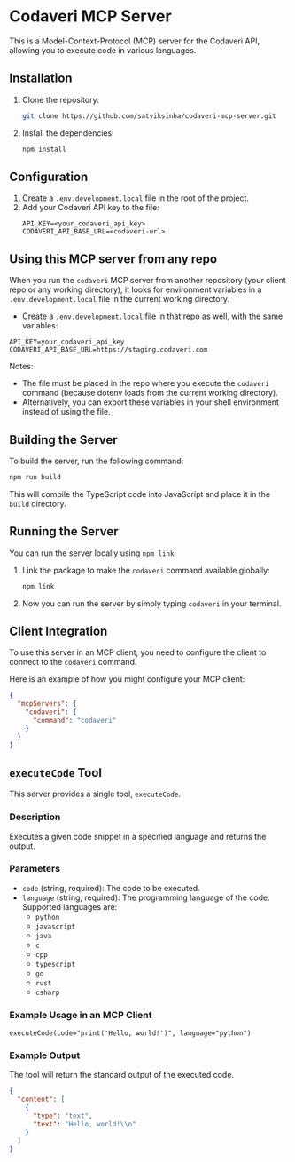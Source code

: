 # Codaveri MCP Server

This is a Model-Context-Protocol (MCP) server for the Codaveri API, allowing you to execute code in various languages.

## Installation

1.  Clone the repository:

    ```sh
    git clone https://github.com/satviksinha/codaveri-mcp-server.git
    ```

2.  Install the dependencies:
    ```sh
    npm install
    ```

## Configuration

1.  Create a `.env.development.local` file in the root of the project.
2.  Add your Codaveri API key to the file:
    ```
    API_KEY=<your_codaveri_api_key>
    CODAVERI_API_BASE_URL=<codaveri-url>
    ```

## Using this MCP server from any repo

When you run the `codaveri` MCP server from another repository (your client repo or any working directory), it looks for environment variables in a `.env.development.local` file in the current working directory.

- Create a `.env.development.local` file in that repo as well, with the same variables:

```
API_KEY=your_codaveri_api_key
CODAVERI_API_BASE_URL=https://staging.codaveri.com
```

Notes:

- The file must be placed in the repo where you execute the `codaveri` command (because dotenv loads from the current working directory).
- Alternatively, you can export these variables in your shell environment instead of using the file.

## Building the Server

To build the server, run the following command:

```sh
npm run build
```

This will compile the TypeScript code into JavaScript and place it in the `build` directory.

## Running the Server

You can run the server locally using `npm link`:

1.  Link the package to make the `codaveri` command available globally:

    ```sh
    npm link
    ```

2.  Now you can run the server by simply typing `codaveri` in your terminal.

## Client Integration

To use this server in an MCP client, you need to configure the client to connect to the `codaveri` command.

Here is an example of how you might configure your MCP client:

```json
{
  "mcpServers": {
    "codaveri": {
      "command": "codaveri"
    }
  }
}
```

## `executeCode` Tool

This server provides a single tool, `executeCode`.

### Description

Executes a given code snippet in a specified language and returns the output.

### Parameters

- `code` (string, required): The code to be executed.
- `language` (string, required): The programming language of the code. Supported languages are:
  - `python`
  - `javascript`
  - `java`
  - `c`
  - `cpp`
  - `typescript`
  - `go`
  - `rust`
  - `csharp`

### Example Usage in an MCP Client

```
executeCode(code="print('Hello, world!')", language="python")
```

### Example Output

The tool will return the standard output of the executed code.

```json
{
  "content": [
    {
      "type": "text",
      "text": "Hello, world!\\n"
    }
  ]
}
```
